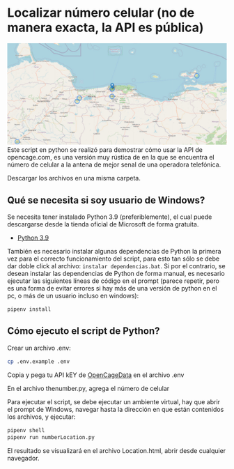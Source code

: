 # Localizar número celular (no de manera exacta, la API es pública)
<!-- Sección portada del repositorio -->
<a href="#">
    <img src="./portada.jpg" />
</a>
Este script en python se realizó para demostrar cómo usar la API de opencage.com, es una versión muy rústica de en la que se encuentra el número de celular a la antena de mejor senal de una operadora telefónica. 

Descargar los archivos en una misma carpeta.

## Qué se necesita si soy usuario de Windows?

Se necesita tener instalado Python 3.9 (preferiblemente), el cual puede descargarse desde la tienda oficial de Microsoft de forma gratuita.

- [Python 3.9](https://www.microsoft.com/store/productId/9P7QFQMJRFP7)


También es necesario instalar algunas dependencias de Python la primera vez para el correcto funcionamiento del script, para esto tan sólo se debe dar doble click al archivo: `instalar dependencias.bat`. Si por el contrario, se desean instalar las dependencias de Python de forma manual, es necesario ejecutar las siguientes líneas de código en el prompt (parece repetir, pero es una forma de evitar errores si hay más de una versión de python en el pc, o más de un usuario incluso en windows):

```sh
pipenv install
```

## Cómo ejecuto el script de Python?

Crear un archivo .env:

```sh
cp .env.example .env
```
Copia y pega tu API kEY de [OpenCageData](https://opencagedata.com/) en el archivo .env

En el archivo thenumber.py, agrega el número de celular

Para ejecutar el script, se debe ejecutar un ambiente virtual, hay que abrir el prompt de Windows, navegar hasta la dirección en que están contenidos los archivos, y ejecutar:

```sh
pipenv shell
pipenv run numberLocation.py
```

El resultado se visualizará en el archivo Location.html, abrir desde cualquier navegador.